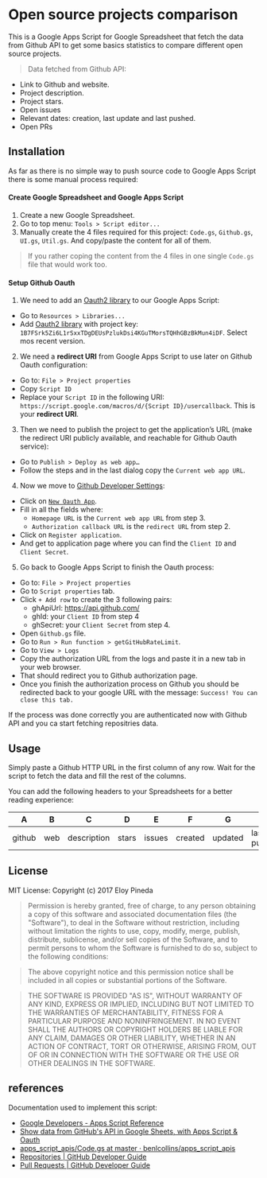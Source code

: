 # Open source projects comparison

This is a Google Apps Script for Google Spreadsheet that fetch the data from Github API to get some basics statistics to compare different open source projects.

> Data fetched from Github API:
  - Link to Github and website.
  - Project description.
  - Project stars.
  - Open issues
  - Relevant dates: creation, last update and last pushed.
  - Open PRs

## Installation

As far as there is no simple way to push source code to Google Apps Script there is some manual process required:

#### Create Google Spreadsheet and Google Apps Script

1. Create a new Google Spreadsheet.
2. Go to top menu: `Tools > Script editor...`
3. Manually create the 4 files required for this project: `Code.gs`, `Github.gs`, `UI.gs`, `Util.gs`. And copy/paste the content for all of them.
> If you rather coping the content from the 4 files in one single `Code.gs` file that would work too.

#### Setup Github Oauth

1. We need to add an [Oauth2 library](https://github.com/googlesamples/apps-script-oauth2) to our Google Apps Script:

  - Go to `Resources > Libraries...`
  - Add [Oauth2 library](https://github.com/googlesamples/apps-script-oauth2) with project key: `1B7FSrk5Zi6L1rSxxTDgDEUsPzlukDsi4KGuTMorsTQHhGBzBkMun4iDF`. Select mos recent version.

2. We need a **redirect URI** from Google Apps Script to use later on Github Oauth configuration:

  - Go to: `File > Project properties`
  - Copy `Script ID`
  - Replace your `Script ID` in the following URI: `https://script.google.com/macros/d/{Script ID}/usercallback`. This is your **redirect URI**.

3. Then we need to publish the project to get the application’s URL (make the redirect URI publicly available, and reachable for Github Oauth service):

  - Go to `Publish > Deploy as web app…`
  - Follow the steps and in the last dialog copy the `Current web app URL`.

4. Now we move to [Github Developer Settings](https://github.com/settings/developers):

  - Click on [`New Oauth App`](https://github.com/settings/applications/new).
  - Fill in all the fields where:
    - `Homepage URL` is the `Current web app URL` from step 3.
    - `Authorization callback URL` is the `redirect URL` from step 2.
  - Click on `Register application`.
  - And get to application page where you can find the `Client ID` and `Client Secret`.

5. Go back to Google Apps Script to finish the Oauth process:

  - Go to: `File > Project properties`
  - Go to `Script properties` tab.
  - Click `+ Add row` to create the 3 following pairs:
    - ghApiUrl: https://api.github.com/
    - ghId: your `Client ID` from step 4
    - ghSecret: your `Client Secret` from step 4.
  - Open `Github.gs` file.
  - Go to `Run > Run function > getGitHubRateLimit`.
  - Go to `View > Logs`
  - Copy the authorization URL from the logs and paste it in a new tab in your web browser.
  - That should redirect you to Github authorization page.
  - Once you finish the authorization process on Github you should be redirected back to your google URL with the message: `Success! You can close this tab.`

If the process was done correctly you are authenticated now with Github API and you ca start fetching repositries data.

## Usage

Simply paste a Github HTTP URL in the first column of any row. Wait for the script to fetch the data and fill the rest of the columns.

You can add the following headers to your Spreadsheets for a better reading experience:

| A | B | C | D | E | F | G | H | I |
|--- |--- |--- |--- |--- |--- |--- |--- |--- |
| github | web | description | stars | issues | created | updated | last pushed | open PRs |

## License

MIT License: Copyright (c) 2017 Eloy Pineda

> Permission is hereby granted, free of charge, to any person obtaining a copy
of this software and associated documentation files (the "Software"), to deal
in the Software without restriction, including without limitation the rights
to use, copy, modify, merge, publish, distribute, sublicense, and/or sell
copies of the Software, and to permit persons to whom the Software is
furnished to do so, subject to the following conditions:

> The above copyright notice and this permission notice shall be included in all
copies or substantial portions of the Software.

> THE SOFTWARE IS PROVIDED "AS IS", WITHOUT WARRANTY OF ANY KIND, EXPRESS OR
IMPLIED, INCLUDING BUT NOT LIMITED TO THE WARRANTIES OF MERCHANTABILITY,
FITNESS FOR A PARTICULAR PURPOSE AND NONINFRINGEMENT. IN NO EVENT SHALL THE
AUTHORS OR COPYRIGHT HOLDERS BE LIABLE FOR ANY CLAIM, DAMAGES OR OTHER
LIABILITY, WHETHER IN AN ACTION OF CONTRACT, TORT OR OTHERWISE, ARISING FROM,
OUT OF OR IN CONNECTION WITH THE SOFTWARE OR THE USE OR OTHER DEALINGS IN THE
SOFTWARE.

## references

Documentation used to implement this script:

- [Google Developers - Apps Script Reference](https://developers.google.com/apps-script/reference/)
- [Show data from GitHub's API in Google Sheets, with Apps Script & Oauth](https://www.benlcollins.com/apps-script/oauth-github/)
- [apps_script_apis/Code.gs at master · benlcollins/apps_script_apis](https://github.com/benlcollins/apps_script_apis/blob/master/api_006_github_oauth/Code.gs)
- [Repositories | GitHub Developer Guide](https://developer.github.com/v3/repos/#get)
- [Pull Requests | GitHub Developer Guide](https://developer.github.com/v3/pulls/#list-pull-requests)
